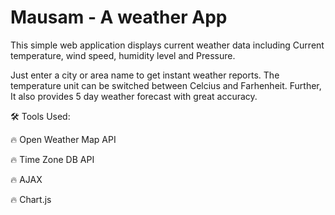 # Mausam -  A weather App
This simple web application displays current weather data including Current temperature, wind speed, humidity level and Pressure. 

Just enter a city or area name to get instant weather reports. The temperature unit can be switched between Celcius and Farhenheit. Further, It also provides 5 day weather forecast with great accuracy.

🛠 Tools Used:

  🔥 Open Weather Map API
  
  🔥 Time Zone DB API
  
  🔥 AJAX
  
  🔥 Chart.js
  
